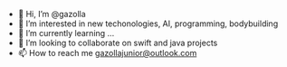 - 👋 Hi, I’m @gazolla
- 👀 I’m interested in new techonologies, AI,  programming, bodybuilding
- 🌱 I’m currently learning ...
- 💞️ I’m looking to collaborate on swift and java projects
- 📫 How to reach me gazollajunior@outlook.com

<!---
gazolla/gazolla is a ✨ special ✨ repository because its `README.md` (this file) appears on your GitHub profile.
You can click the Preview link to take a look at your changes.
--->
